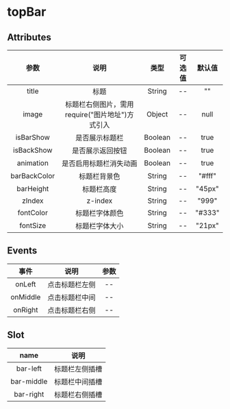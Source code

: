 # topBar

## Attributes

|     参数     |                       说明                       |  类型   | 可选值 | 默认值 |
| :----------: | :----------------------------------------------: | :-----: | :----: | :----: |
|    title     |                       标题                       | String  |   --   |   ""   |
|    image     | 标题栏右侧图片，需用 require("图片地址")方式引入 | Object  |   --   |  null  |
|  isBarShow   |                  是否展示标题栏                  | Boolean |   --   |  true  |
|  isBackShow  |                 是否展示返回按钮                 | Boolean |   --   |  true  |
|  animation   |              是否启用标题栏消失动画              | Boolean |   --   |  true  |
| barBackColor |                   标题栏背景色                   | String  |   --   | "#fff" |
|  barHeight   |                    标题栏高度                    | String  |   --   | "45px" |
|    zIndex    |                     z-index                      | String  |   --   | "999"  |
|  fontColor   |                  标题栏字体颜色                  | String  |   --   | "#333" |
|   fontSize   |                  标题栏字体大小                  | String  |   --   | "21px" |

## Events

|   事件   |      说明      | 参数 |
| :------: | :------------: | :--: |
|  onLeft  | 点击标题栏左侧 |  --  |
| onMiddle | 点击标题栏中间 |  --  |
| onRight  | 点击标题栏右侧 |  --  |

## Slot

|    name    |      说明      |
| :--------: | :------------: |
|  bar-left  | 标题栏左侧插槽 |
| bar-middle | 标题栏中间插槽 |
| bar-right  | 标题栏右侧插槽 |
